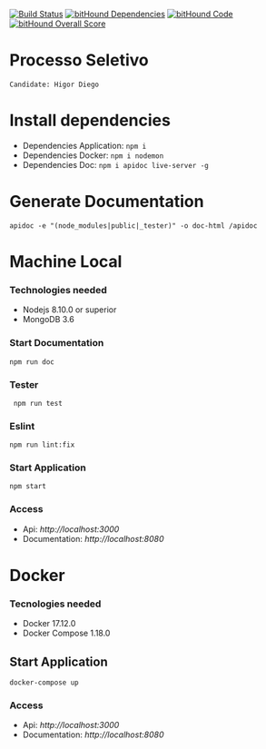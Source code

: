 [![Build Status](https://travis-ci.org/higordiego/tester-lap3d.svg?branch=master)](https://travis-ci.org/higordiego/tester-lap3d)
[![bitHound Dependencies](https://www.bithound.io/github/higordiego/tester-lap3d/badges/dependencies.svg)](https://www.bithound.io/github/higordiego/tester-lap3d/master/dependencies/npm)
[![bitHound Code](https://www.bithound.io/github/higordiego/tester-lap3d/badges/code.svg)](https://www.bithound.io/github/higordiego/tester-lap3d)
[![bitHound Overall Score](https://www.bithound.io/github/higordiego/tester-lap3d/badges/score.svg)](https://www.bithound.io/github/higordiego/tester-lap3d)
# Processo Seletivo 

    Candidate: Higor Diego

# Install dependencies

- Dependencies Application: ` npm i `
- Dependencies Docker: `npm i nodemon`
- Dependencies Doc: `npm i apidoc live-server -g`


# Generate Documentation
` apidoc -e "(node_modules|public|_tester)" -o doc-html /apidoc `


# Machine Local
### Technologies needed
- Nodejs 8.10.0 or superior
- MongoDB 3.6

### Start Documentation
`npm run doc`

### Tester
` npm run test`

### Eslint
` npm run lint:fix `

### Start Application
`npm start`

### Access
- Api: *http://localhost:3000*
- Documentation: *http://localhost:8080*

# Docker
### Tecnologies needed
- Docker 17.12.0
- Docker Compose 1.18.0

## Start Application
`docker-compose up`

### Access
- Api: *http://localhost:3000*
- Documentation: *http://localhost:8080*



